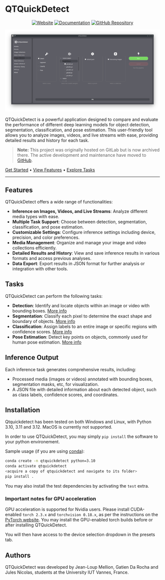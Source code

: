 # QTQuickDetect

<div align="center">

[![Website](https://img.shields.io/badge/Website-Visit-blue?style=for-the-badge&logo=google-chrome)](https://qtquickdetect.feur.live)
[![Documentation](https://img.shields.io/badge/Documentation-Read-green?style=for-the-badge&logo=readthedocs)](https://qtquickdetect.feur.live/docs/)
[![GitHub Repository](https://img.shields.io/badge/GitHub-Maintained-yellow?style=for-the-badge&logo=github)](https://github.com/JLsquare/qtquickdetect)

![app_screenshot](media/app_screenshot.png)

</div>

QTQuickDetect is a powerful application designed to compare and evaluate the performance of different deep learning models for object detection, segmentation, classification, and pose estimation. This user-friendly tool allows you to analyze images, videos, and live streams with ease, providing detailed results and history for each task.

> **Note:** This project was originally hosted on GitLab but is now archived there. The active development and maintenance have moved to [GitHub](https://github.com/JLsquare/qtquickdetect).

[Get Started](#installation) • [View Features](#features) • [Explore Tasks](#tasks)

---

## Features

QTQuickDetect offers a wide range of functionalities:

- **Inference on Images, Videos, and Live Streams**: Analyze different media types with ease.
- **Multiple Task Support**: Choose between detection, segmentation, classification, and pose estimation.
- **Customizable Settings**: Configure inference settings including device, precision, and color preferences.
- **Media Management**: Organize and manage your image and video collections efficiently.
- **Detailed Results and History**: View and save inference results in various formats and access previous analyses.
- **Data Export**: Export results in JSON format for further analysis or integration with other tools.

## Tasks

QTQuickDetect can perform the following tasks:

- **Detection**: Identify and locate objects within an image or video with bounding boxes. [More info](https://docs.ultralytics.com/tasks/detect/)
- **Segmentation**: Classify each pixel to determine the exact shape and boundary of objects. [More info](https://docs.ultralytics.com/tasks/segment/)
- **Classification**: Assign labels to an entire image or specific regions with confidence scores. [More info](https://docs.ultralytics.com/tasks/classify/)
- **Pose Estimation**: Detect key points on objects, commonly used for human pose estimation. [More info](https://docs.ultralytics.com/tasks/pose/)

## Inference Output

Each inference task generates comprehensive results, including:

- Processed media (images or videos) annotated with bounding boxes, segmentation masks, etc, for visualization.
- A JSON file with detailed information about each detected object, such as class labels, confidence scores, and coordinates.

## Installation

Qtquickdetect has been tested on both Windows and Linux, with Python 3.10, 3.11 and 3.12. MacOS is currently not supported.

In order to use QTQuickDetect, you may simply `pip install` the software to your python environement.

Sample usage (if you are using [conda](https://docs.conda.io/en/latest/)):

```bash
conda create -n qtquickdetect python=3.10
conda activate qtquickdetect
<acquire a copy of qtquickdetect and navigate to its folder>
pip install .
```

You may also install the test dependencies by activating the `test` extra.

### Important notes for GPU acceleration

GPU acceleration is supported for Nvidia users. Please install CUDA-enabled `torch 2.3.x` and `torchvision 0.18.x`, as per the instructions on the [PyTorch website](https://pytorch.org/get-started/locally/). You may install the GPU-enabled torch builds before or after installing QTQuickDetect.

You will then have access to the device selection dropdown in the presets tab.

## Authors

QTQuickDetect was developed by Jean-Loup Mellion, Gatien Da Rocha and Jules Nicolas, students at the University IUT Vannes, France.